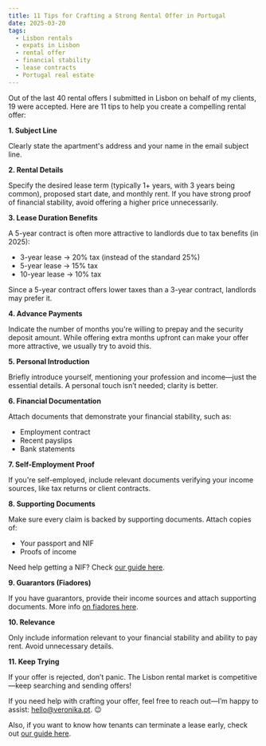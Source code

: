 ```yaml
---
title: 11 Tips for Crafting a Strong Rental Offer in Portugal
date: 2025-03-20
tags: 
  - Lisbon rentals
  - expats in Lisbon
  - rental offer
  - financial stability
  - lease contracts
  - Portugal real estate
---
```


Out of the last 40 rental offers I submitted in Lisbon on behalf of my clients, 19 were accepted. Here are 11 tips to help you create a compelling rental offer:

**1. Subject Line**

Clearly state the apartment's address and your name in the email subject line.

**2. Rental Details**

Specify the desired lease term (typically 1+ years, with 3 years being common), proposed start date, and monthly rent.
If you have strong proof of financial stability, avoid offering a higher price unnecessarily.

**3. Lease Duration Benefits**

A 5-year contract is often more attractive to landlords due to tax benefits (in 2025):

- 3-year lease → 20% tax (instead of the standard 25%)
- 5-year lease → 15% tax
- 10-year lease → 10% tax

Since a 5-year contract offers lower taxes than a 3-year contract, landlords may prefer it.

**4. Advance Payments**

Indicate the number of months you're willing to prepay and the security deposit amount.
While offering extra months upfront can make your offer more attractive, we usually try to avoid this.

**5. Personal Introduction**

Briefly introduce yourself, mentioning your profession and income—just the essential details. A personal touch isn’t needed; clarity is better.

**6. Financial Documentation**

Attach documents that demonstrate your financial stability, such as:

- Employment contract
- Recent payslips
- Bank statements


**7. Self-Employment Proof**

If you're self-employed, include relevant documents verifying your income sources, like tax returns or client contracts.

**8. Supporting Documents**

Make sure every claim is backed by supporting documents. Attach copies of:

- Your passport and NIF
- Proofs of income

Need help getting a NIF? Check [our guide here](/first-document-you-need-before-renting-in-portugal.md).

**9. Guarantors (Fiadores)**

If you have guarantors, provide their income sources and attach supporting documents. More info [on fiadores here](/renting-in-portugal-fiador-guide.md).

**10. Relevance**

Only include information relevant to your financial stability and ability to pay rent. Avoid unnecessary details.

**11. Keep Trying**

If your offer is rejected, don’t panic. The Lisbon rental market is competitive—keep searching and sending offers!

If you need help with crafting your offer, feel free to reach out—I’m happy to assist: [hello@veronika.pt](mailto:hello@veronika.pt). 😉

Also, if you want to know how tenants can terminate a lease early, check out [our guide here](/breaking-rental-lease-portugal.md).
